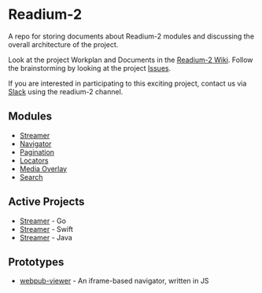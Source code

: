 # Readium-2

A repo for storing documents about Readium-2 modules and discussing the overall architecture of the project.

Look at the project Workplan and Documents in the [Readium-2 Wiki](https://github.com/readium/readium-2/wiki).
Follow the brainstorming by looking at the project [Issues](https://github.com/readium/readium-2/issues).

If you are interested in participating to this exciting project, contact us via [Slack](https://readium.slack.com) using the readium-2 channel.    


## Modules

* [Streamer](/streamer)
* [Navigator](/navigator)
* [Pagination](/pagination)
* [Locators](/locators)
* [Media Overlay](/media-overlay)
* [Search](/search)

## Active Projects

* [Streamer](https://github.com/Feedbooks/r2-streamer-go) -  Go
* [Streamer](https://github.com/readium/r2-streamer-swift) - Swift
* [Streamer](https://github.com/codetoart/r2-streamer-java) - Java

## Prototypes

* [webpub-viewer](https://github.com/HadrienGardeur/webpub-viewer) - An iframe-based navigator, written in JS

